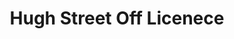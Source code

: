 ---
title: "Hugh Street Off Licenece"
url: /castleford/hugh-street-off-licenece/
shop: convenience
---